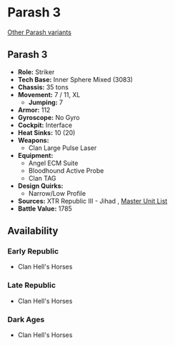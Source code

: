 # Parash 3 

[Other Parash variants](../parash.md) 

## Parash 3 

- **Role:** Striker 
- **Tech Base:** Inner Sphere Mixed (3083) 
- **Chassis:** 35 tons 
- **Movement:** 7 / 11, XL 
  - **Jumping:** 7 
- **Armor:** 112 
- **Gyroscope:** No Gyro 
- **Cockpit:** Interface 
- **Heat Sinks:** 10 (20) 
- **Weapons:** 
  - Clan Large Pulse Laser 
- **Equipment:** 
  - Angel ECM Suite 
  - Bloodhound Active Probe 
  - Clan TAG 
- **Design Quirks:** 
  - Narrow/Low Profile 
- **Sources:** XTR Republic III - Jihad , [Master Unit List](http://masterunitlist.info/Unit/Details/7375/parash-3) 
- **Battle Value:** 1785 

## Availability 

### Early Republic 

- Clan Hell's Horses 

### Late Republic 

- Clan Hell's Horses 

### Dark Ages 

- Clan Hell's Horses 

